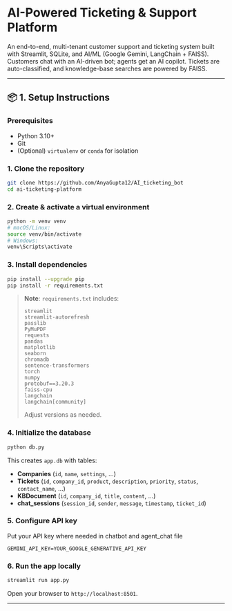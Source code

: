 # AI-Powered Ticketing & Support Platform

An end-to-end, multi-tenant customer support and ticketing system built with Streamlit, SQLite, and AI/ML (Google Gemini, LangChain + FAISS).
Customers chat with an AI-driven bot; agents get an AI copilot. Tickets are auto-classified, and knowledge-base searches are powered by FAISS.

---

## 📦 1. Setup Instructions

### Prerequisites

* Python 3.10+
* Git
* (Optional) `virtualenv` or `conda` for isolation

### 1. Clone the repository

```bash
git clone https://github.com/AnyaGupta12/AI_ticketing_bot
cd ai-ticketing-platform
```

### 2. Create & activate a virtual environment

```bash
python -m venv venv
# macOS/Linux:
source venv/bin/activate
# Windows:
venv\Scripts\activate
```

### 3. Install dependencies

```bash
pip install --upgrade pip
pip install -r requirements.txt
```

> **Note**: `requirements.txt` includes:
>
> ```text
>streamlit
>streamlit-autorefresh
>passlib
>PyMuPDF
>requests
>pandas
>matplotlib
>seaborn
>chromadb
>sentence-transformers
>torch
>numpy
>protobuf==3.20.3
>faiss-cpu
>langchain
>langchain[community]
> ```
>
> Adjust versions as needed.

### 4. Initialize the database

```bash
python db.py
```

This creates `app.db` with tables:

* **Companies** (`id`, `name`, `settings`, …)
* **Tickets** (`id`, `company_id`, `product`, `description`, `priority`, `status`, `contact_name`, …)
* **KBDocument** (`id`, `company_id`, `title`, `content`, …)
* **chat\_sessions** (`session_id`, `sender`, `message`, `timestamp`, `ticket_id`)

### 5. Configure API key

Put your API key where needed in chatbot and agent_chat file
```env
GEMINI_API_KEY=YOUR_GOOGLE_GENERATIVE_API_KEY
```

### 6. Run the app locally

```bash
streamlit run app.py
```

Open your browser to `http://localhost:8501`.

---